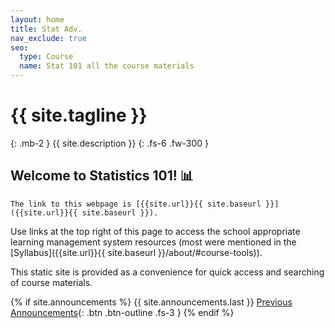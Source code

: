 ```yaml
---
layout: home
title: Stat Adv.
nav_exclude: true
seo:
  type: Course
  name: Stat 101 all the course materials
---
```


# {{ site.tagline }}
{: .mb-2 }
{{ site.description }}
{: .fs-6 .fw-300 }

## Welcome to Statistics 101! :bar_chart: 

```
The link to this webpage is [{{site.url}}{{ site.baseurl }}]({{site.url}}{{ site.baseurl }}).
```

Use links at the top right of this page to access the school appropriate learning management system resources (most were mentioned in the [Syllabus]({{site.url}}{{ site.baseurl }}/about/#course-tools)).

This static site is provided as a convenience for quick access and searching of course materials.

{% if site.announcements %}
{{ site.announcements.last }}
[Previous Announcements](announcements.md){: .btn .btn-outline .fs-3 }
{% endif %}

